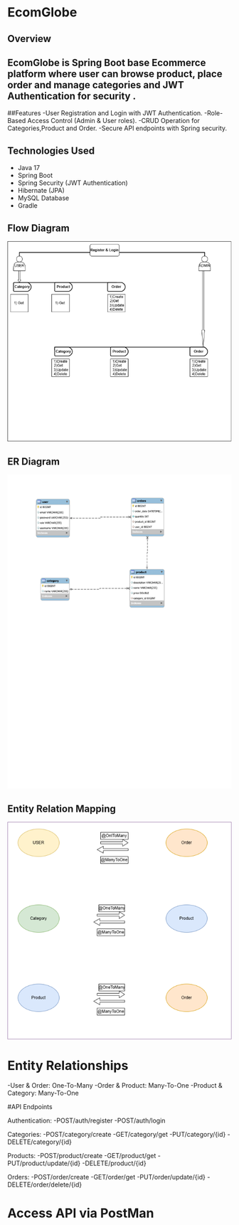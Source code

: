 # EcomGlobe

## Overview
## EcomGlobe is Spring Boot base Ecommerce platform where user can browse product, place order and manage categories and JWT Authentication for security .

##Features
-User Registration and Login with JWT Authentication.
-Role-Based Access Control (Admin & User roles).
-CRUD Operation for Categories,Product and Order.
-Secure API endpoints with Spring security.

## Technologies Used
- Java 17
- Spring Boot
- Spring Security (JWT Authentication)
- Hibernate (JPA)
- MySQL Database
- Gradle

## Flow Diagram
![Flow Diagram](./assets/images/ProjectFlowDiagram.png)

## ER Diagram
![ER Diagram](./assets/images/ER_Diagram.png)

## Entity Relation Mapping
![Entity Relation Mapping](./assets/images/ProjectMappingDiagram.png)

# Entity Relationships
-User & Order: One-To-Many
-Order & Product: Many-To-One
-Product & Category: Many-To-One

#API Endpoints

Authentication:
-POST/auth/register
-POST/auth/login

Categories:
-POST/category/create
-GET/category/get
-PUT/category/{id}
-DELETE/category/{id}

Products:
-POST/product/create
-GET/product/get
-PUT/product/update/{id}
-DELETE/product/{id}

Orders:
-POST/order/create
-GET/order/get
-PUT/order/update/{id}
-DELETE/order/delete/{id}

# Access API via PostMan
